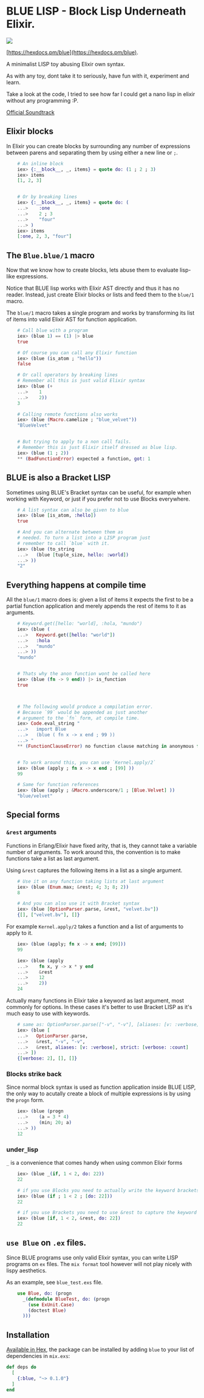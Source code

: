 # BLUE LISP - Block Lisp Underneath Elixir.

 <a href="https://travis-ci.org/vic/blue"><img src="https://travis-ci.org/vic/blue.svg"></a>

[https://hexdocs.pm/blue](https://hexdocs.pm/blue).

A minimalist LISP toy abusing Elixir own syntax.

As with any toy, dont take it to seriously, have fun with it,
experiment and learn.

Take a look at the code, I tried to see how far I could
get a nano lisp in elixir without any programming :P.

[Official Soundtrack](https://www.youtube.com/watch?v=icfq_foa5Mo)

## Elixir blocks

In Elixir you can create blocks by surrounding any number
of expressions between parens and separating them by using
either a new line or `;`.

```elixir
    # An inline block
    iex> {:__block__, _, items} = quote do: (1 ; 2 ; 3)
    iex> items
    [1, 2, 3]


    # Or by breaking lines
    iex> {:__block__, _, items} = quote do: (
    ...>    :one
    ...>    2 ; 3
    ...>    "four"
    ...> )
    iex> items
    [:one, 2, 3, "four"]
```


## The `Blue.blue/1` macro

Now that we know how to create blocks, lets abuse them
to evaluate lisp-like expressions.

Notice that BLUE lisp works with Elixir AST directly
and thus it has no reader. Instead, just create
Elixir blocks or lists and feed them to the `blue/1` macro.

The `blue/1` macro takes a single program and works by
transforming its list of items into valid Elixir AST
for function application.

```elixir
    # Call blue with a program
    iex> (blue 1) == (1) |> blue
    true

    # Of course you can call any Elixir function
    iex> (blue (is_atom ; "hello"))
    false

    # Or call operators by breaking lines
    # Remember all this is just valid Elixir syntax
    iex> (blue (+
    ...>    1
    ...>    2))
    3

    # Calling remote functions also works
    iex> (blue (Macro.camelize ; "blue_velvet"))
    "BlueVelvet"


    # But trying to apply to a non call fails.
    # Remember this is just Elixir itself dressed as blue lisp.
    iex> (blue (1 ; 2))
    ** (BadFunctionError) expected a function, got: 1
```

## BLUE is also a Bracket LISP

Sometimes using BLUE's Bracket syntax can be useful,
for example when working with Keyword, or just if you
prefer not to use Blocks everywhere.

```elixir
    # A list syntax can also be given to blue
    iex> (blue [is_atom, :hello])
    true

    # And you can alternate between them as
    # needed. To turn a list into a LISP program just
    # remember to call `blue` with it.
    iex> (blue (to_string
    ...>   (blue [tuple_size, hello: :world])
    ...> ))
    "2"
```


## Everything happens at compile time

All the `blue/1` macro does is: given a list of items
it expects the first to be a partial function application
and merely appends the rest of items to it as arguments.

```elixir
    # Keyword.get([hello: "world], :hola, "mundo")
    iex> (blue (
    ...>   Keyword.get([hello: "world"])
    ...>   :hola
    ...>   "mundo"
    ...> ))
    "mundo"


    # Thats why the anon function wont be called here
    iex> (blue (fn -> 9 end)) |> is_function
    true



    # The following would produce a compilation error.
    # Because `99` would be appended as just another
    # argument to the `fn` form, at compile time.
    iex> Code.eval_string "
    ...>   import Blue
    ...>   (blue ( fn x -> x end ; 99 ))
    ...> "
    ** (FunctionClauseError) no function clause matching in anonymous fn/1 in :elixir_fn.expand/3


    # To work around this, you can use `Kernel.apply/2`
    iex> (blue (apply ; fn x -> x end ; [99] ))
    99

    # Same for function references
    iex> (blue (apply ; &Macro.underscore/1 ; [Blue.Velvet] ))
    "blue/velvet"
```

## Special forms

### `&rest` arguments

Functions in Erlang/Elixir have fixed arity, that is, they cannot
take a variable number of arguments. To work around this, the convention
is to make functions take a list as last argument.


Using `&rest` captures the following items in a list as a single argument.

```elixir
    # Use it on any function taking lists at last argument
    iex> (blue (Enum.max; &rest; 4; 3; 8; 2))
    8

    # And you can also use it with Bracket syntax
    iex> (blue [OptionParser.parse, &rest, "velvet.bv"])
    {[], ["velvet.bv"], []}
```


For example `Kernel.apply/2` takes a function and a list of arguments
to apply to it.

```elixir
    iex> (blue (apply; fn x -> x end; [99]))
    99

    iex> (blue (apply
    ...>    fn x, y -> x * y end
    ...>    &rest
    ...>    12
    ...>    2))
    24
```

Actually many functions in Elixir take a keyword as last argument, most
commonly for options. In these cases it's better to use Bracket LISP
as it's much easy to use with keywords.

```elixir
    # same as: OptionParser.parse(["-v", "-v"], [aliases: [v: :verbose], strict: [verbose: :count]])
    iex> (blue [
    ...>   OptionParser.parse,
    ...>   &rest, "-v", "-v",
    ...>   &rest, aliases: [v: :verbose], strict: [verbose: :count]
    ...> ])
    {[verbose: 2], [], []}
```

### Blocks strike back

Since normal block syntax is used as function application inside BLUE LISP, the only way to
acutally create a block of multiple expressions is by using the `progn` form.

```elixir
    iex> (blue (progn
    ...>    (a = 3 * 4)
    ...>    (min; 20; a)
    ...> ))
    12
```

### under`_`lisp

`_` is a convenience that comes handy when using common Elixir forms

```elixir
    iex> (blue _(if, 1 < 2, do: 22))
    22

    # if you use Blocks you need to actually write the keyword brackets
    iex> (blue (if ; 1 < 2 ; [do: 22]))
    22

    # if you use Brackets you need to use &rest to capture the keyword tuples
    iex> (blue [if, 1 < 2, &rest, do: 22])
    22
```

## `use Blue` on `.ex` files.

Since BLUE programs use only valid Elixir syntax, you can write LISP programs on `ex` files.
The `mix format` tool however will not play nicely with lispy aesthetics.

As an example, see `blue_test.exs` file.

```elixir
    use Blue, do: (progn
      _(defmodule BlueTest, do: (progn
        (use ExUnit.Case)
        (doctest Blue)
      )))
```




## Installation

[Available in Hex](https://hex.pm/docs/publish), the package can be installed
by adding `blue` to your list of dependencies in `mix.exs`:

```elixir
def deps do
  [
    {:blue, "~> 0.1.0"}
  ]
end
```


